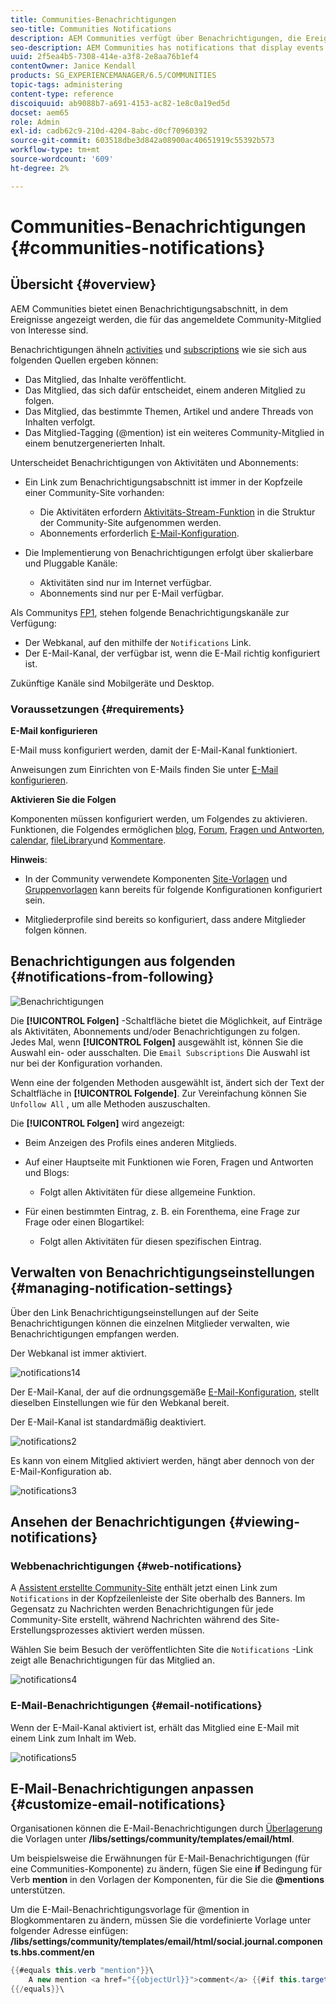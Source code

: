 ```yaml
---
title: Communities-Benachrichtigungen
seo-title: Communities Notifications
description: AEM Communities verfügt über Benachrichtigungen, die Ereignisse anzeigen, die für das angemeldete Community-Mitglied von Interesse sind
seo-description: AEM Communities has notifications that display events of interest to the signed-in community member
uuid: 2f5ea4b5-7308-414e-a3f8-2e8aa76b1ef4
contentOwner: Janice Kendall
products: SG_EXPERIENCEMANAGER/6.5/COMMUNITIES
topic-tags: administering
content-type: reference
discoiquuid: ab9088b7-a691-4153-ac82-1e8c0a19ed5d
docset: aem65
role: Admin
exl-id: cadb62c9-210d-4204-8abc-d0cf70960392
source-git-commit: 603518dbe3d842a08900ac40651919c55392b573
workflow-type: tm+mt
source-wordcount: '609'
ht-degree: 2%

---
```


# Communities-Benachrichtigungen {#communities-notifications}

## Übersicht {#overview}

AEM Communities bietet einen Benachrichtigungsabschnitt, in dem Ereignisse angezeigt werden, die für das angemeldete Community-Mitglied von Interesse sind.

Benachrichtigungen ähneln [activities](/help/communities/essentials-activities.md) und [subscriptions](/help/communities/subscriptions.md) wie sie sich aus folgenden Quellen ergeben können:

* Das Mitglied, das Inhalte veröffentlicht.
* Das Mitglied, das sich dafür entscheidet, einem anderen Mitglied zu folgen.
* Das Mitglied, das bestimmte Themen, Artikel und andere Threads von Inhalten verfolgt.
* Das Mitglied-Tagging (@mention) ist ein weiteres Community-Mitglied in einem benutzergenerierten Inhalt.

Unterscheidet Benachrichtigungen von Aktivitäten und Abonnements:

* Ein Link zum Benachrichtigungsabschnitt ist immer in der Kopfzeile einer Community-Site vorhanden:

   * Die Aktivitäten erfordern [Aktivitäts-Stream-Funktion](/help/communities/functions.md#activity-stream-function) in die Struktur der Community-Site aufgenommen werden.
   * Abonnements erforderlich [E-Mail-Konfiguration](/help/communities/email.md).

* Die Implementierung von Benachrichtigungen erfolgt über skalierbare und Pluggable Kanäle:

   * Aktivitäten sind nur im Internet verfügbar.
   * Abonnements sind nur per E-Mail verfügbar.

Als Communitys [FP1](/help/communities/deploy-communities.md#latestfeaturepack), stehen folgende Benachrichtigungskanäle zur Verfügung:

* Der Webkanal, auf den mithilfe der `Notifications` Link.
* Der E-Mail-Kanal, der verfügbar ist, wenn die E-Mail richtig konfiguriert ist.

Zukünftige Kanäle sind Mobilgeräte und Desktop.

### Voraussetzungen {#requirements}

**E-Mail konfigurieren**

E-Mail muss konfiguriert werden, damit der E-Mail-Kanal funktioniert.

Anweisungen zum Einrichten von E-Mails finden Sie unter [E-Mail konfigurieren](/help/communities/analytics.md).

**Aktivieren Sie die Folgen**

Komponenten müssen konfiguriert werden, um Folgendes zu aktivieren. Funktionen, die Folgendes ermöglichen [blog](/help/communities/blog-feature.md), [Forum](/help/communities/forum.md), [Fragen und Antworten](/help/communities/working-with-qna.md), [calendar](/help/communities/calendar.md), [fileLibrary](/help/communities/file-library.md)und [Kommentare](/help/communities/comments.md).

**Hinweis**:

* In der Community verwendete Komponenten [Site-Vorlagen](/help/communities/sites.md) und [Gruppenvorlagen](/help/communities/tools-groups.md) kann bereits für folgende Konfigurationen konfiguriert sein.

* Mitgliederprofile sind bereits so konfiguriert, dass andere Mitglieder folgen können.

## Benachrichtigungen aus folgenden {#notifications-from-following}

![Benachrichtigungen](assets/notifications.png)

Die **[!UICONTROL Folgen]** -Schaltfläche bietet die Möglichkeit, auf Einträge als Aktivitäten, Abonnements und/oder Benachrichtigungen zu folgen. Jedes Mal, wenn **[!UICONTROL Folgen]** ausgewählt ist, können Sie die Auswahl ein- oder ausschalten. Die `Email Subscriptions` Die Auswahl ist nur bei der Konfiguration vorhanden.

Wenn eine der folgenden Methoden ausgewählt ist, ändert sich der Text der Schaltfläche in **[!UICONTROL Folgende]**. Zur Vereinfachung können Sie `Unfollow All` , um alle Methoden auszuschalten.

Die **[!UICONTROL Folgen]** wird angezeigt:

* Beim Anzeigen des Profils eines anderen Mitglieds.
* Auf einer Hauptseite mit Funktionen wie Foren, Fragen und Antworten und Blogs:

   * Folgt allen Aktivitäten für diese allgemeine Funktion.

* Für einen bestimmten Eintrag, z. B. ein Forenthema, eine Frage zur Frage oder einen Blogartikel:

   * Folgt allen Aktivitäten für diesen spezifischen Eintrag.

## Verwalten von Benachrichtigungseinstellungen {#managing-notification-settings}

Über den Link Benachrichtigungseinstellungen auf der Seite Benachrichtigungen können die einzelnen Mitglieder verwalten, wie Benachrichtigungen empfangen werden.

Der Webkanal ist immer aktiviert.

![notifications14](assets/notifications1.png)

Der E-Mail-Kanal, der auf die ordnungsgemäße [E-Mail-Konfiguration](/help/communities/email.md), stellt dieselben Einstellungen wie für den Webkanal bereit.

Der E-Mail-Kanal ist standardmäßig deaktiviert.

![notifications2](assets/notifications2.png)

Es kann von einem Mitglied aktiviert werden, hängt aber dennoch von der E-Mail-Konfiguration ab.

![notifications3](assets/notifications3.png)

## Ansehen der Benachrichtigungen {#viewing-notifications}

### Webbenachrichtigungen {#web-notifications}

A [Assistent erstellte Community-Site](/help/communities/sites-console.md) enthält jetzt einen Link zum `Notifications` in der Kopfzeilenleiste der Site oberhalb des Banners. Im Gegensatz zu Nachrichten werden Benachrichtigungen für jede Community-Site erstellt, während Nachrichten während des Site-Erstellungsprozesses aktiviert werden müssen.

Wählen Sie beim Besuch der veröffentlichten Site die `Notifications` -Link zeigt alle Benachrichtigungen für das Mitglied an.

![notifications4](assets/notifications4.png)

### E-Mail-Benachrichtigungen {#email-notifications}

Wenn der E-Mail-Kanal aktiviert ist, erhält das Mitglied eine E-Mail mit einem Link zum Inhalt im Web.

![notifications5](assets/notifications5.png)

## E-Mail-Benachrichtigungen anpassen {#customize-email-notifications}

Organisationen können die E-Mail-Benachrichtigungen durch [Überlagerung](/help/communities/client-customize.md#overlays) die Vorlagen unter **/libs/settings/community/templates/email/html**.

Um beispielsweise die Erwähnungen für E-Mail-Benachrichtigungen (für eine Communities-Komponente) zu ändern, fügen Sie eine **if** Bedingung für Verb **mention** in den Vorlagen der Komponenten, für die Sie die **@mentions** unterstützen.

Um die E-Mail-Benachrichtigungsvorlage für @mention in Blogkommentaren zu ändern, müssen Sie die vordefinierte Vorlage unter folgender Adresse einfügen: **/libs/settings/community/templates/email/html/social.journal.components.hbs.comment/en**

```java
{{#equals this.verb "mention"}}\
    A new mention <a href="{{objectUrl}}">comment</a> {{#if this.target.properties.[jcr:title]}}to the article "{{{target.displayName}}}" {{/if}}was added by {{{user.name}}} on {{dateUtil this.published format="EEE, d MMM yyyy HH:mm:ss z"}}.\n \
{{/equals}}\
```

